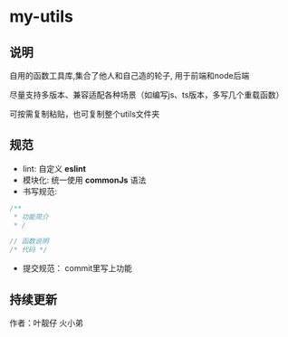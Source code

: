 # my-utils
## 说明
自用的函数工具库,集合了他人和自己造的轮子, 用于前端和node后端

尽量支持多版本、兼容适配各种场景（如编写js、ts版本，多写几个重载函数）

可按需复制粘贴，也可复制整个utils文件夹

## 规范
- lint: 自定义 **eslint**
- 模块化: 统一使用 **commonJs** 语法
- 书写规范: 
```js
/**
 * 功能简介
 * /

// 函数说明
/* 代码 */
```
- 提交规范： commit里写上功能
## 持续更新

作者：叶靓仔 火小弟
